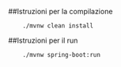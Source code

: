 
##Istruzioni per la compilazione
```
    ./mvnw clean install
```
##Istruzioni per il run
```
    ./mvnw spring-boot:run
```
